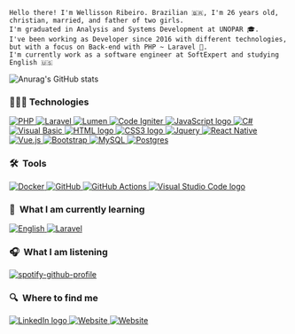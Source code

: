 ```text
Hello there! I'm Wellisson Ribeiro. Brazilian 🇧🇷, I'm 26 years old, christian, married, and father of two girls.
I'm graduated in Analysis and Systems Development at UNOPAR 🎓.
I've been working as Developer since 2016 with different technologies, 
but with a focus on Back-end with PHP ~ Laravel 🐘.
I'm currently work as a software engineer at SoftExpert and studying English 🇺🇸
```

![Anurag's GitHub stats](https://github-readme-stats.vercel.app/api?username=wribeiiro&theme=cobalt)

### 👨🏻‍💻 Technologies
<p align="left">
  <a href="">
    <img alt="PHP" src="https://img.shields.io/badge/PHP-000?style=for-the-badge&logo=php&logoColor=8257E5"/>
  </a>
  
  <a href="">
    <img alt="Laravel" src="https://img.shields.io/badge/Laravel-000?style=for-the-badge&&logo=laravel&logoColor=8257E5"/>
  </a>
  
  <a href="">
    <img alt="Lumen" src="https://img.shields.io/badge/Lumen-000?style=for-the-badge&&logo=laravel&logoColor=8257E5"/>
  </a>
  
  <a href="">
    <img alt="Code Igniter" src="https://img.shields.io/badge/Code Igniter-000?style=for-the-badge&logo=codeigniter&logoColor=8257E5"/>
  </a>
  
  <a href="">
    <img alt="JavaScript logo" src="https://img.shields.io/badge/JavaScript-000?style=for-the-badge&logo=Javascript&logoColor=8257E5" title="JavaScript" />
  </a>
  
  <a href="">
    <img alt="C#" src="https://img.shields.io/badge/C%23-000?style=for-the-badge&logo=c-sharp&logoColor=8257E5" title="C#" />
  </a>
  
  <a href="">
    <img alt="Visual Basic" src="https://img.shields.io/badge/Visual Basic-000?style=for-the-badge&logo=visual%20studio&logoColor=8257E5" title="Visual Basic" />
  </a>
  
  <a href="">
    <img alt="HTML logo"  src="https://img.shields.io/badge/HTML-000?style=for-the-badge&logo=html5&logoColor=8257E5" title="HTML5" />
  </a>
  
  <a href="">
    <img alt="CSS3 logo" src="https://img.shields.io/badge/CSS-000?style=for-the-badge&logo=css3&logoColor=8257E5" title="CSS" />
  </a>
  
  <a href="">
    <img alt="Jquery" src="https://img.shields.io/badge/jQuery-000?style=for-the-badge&logo=jquery&logoColor=8257E5"/>
  </a>
  
  <a href="">
    <img alt="React Native" src="https://img.shields.io/badge/React-000?style=for-the-badge&logo=react&logoColor=8257E5" title="React" />
  </a>
  
  <a href="">
    <img alt="Vue.js" src="https://img.shields.io/badge/Vue.js-000?style=for-the-badge&logo=vue.js&logoColor=8257E5" />
  </a>
  
  <a href="">
    <img alt="Bootstrap" src="https://img.shields.io/badge/Bootstrap-000?style=for-the-badge&logo=bootstrap&logoColor=8257E5"/>
  </a>
  
  <a href="">
    <img alt="MySQL" src="https://img.shields.io/badge/MySQL-000?style=for-the-badge&logo=mysql&logoColor=8257E5"/>
  </a>
  
  <a href="">
    <img alt="Postgres" src ="https://img.shields.io/badge/Postgres-000?style=for-the-badge&logo=postgresql&logoColor=8257E5"/>
  </a>
</p>

### 🛠  Tools
<p align="left">
  <a href="">
    <img alt="Docker" src="https://img.shields.io/badge/Docker-000?style=for-the-badge&logo=docker&logoColor=8257E5"/>
  </a>
  
  <a href="">
    <img alt="GitHub" src="https://img.shields.io/badge/Github-000?style=for-the-badge&logo=github&logoColor=8257E5"/>
  </a>
  
  <a href="">
    <img alt="GitHub Actions" src="https://img.shields.io/badge/Github Actions-000?style=for-the-badge&logo=githubactions&logoColor=8257E5"/>
  </a>
  
  <a href="">
    <img src="https://img.shields.io/badge/VS%20Code-000?style=for-the-badge&logo=visual-studio-code&logoColor=8257E5" alt="Visual Studio Code logo" title="Visual Studio Code" />
  </a>
</p>

### 📖  What I am currently learning
<p align="left">
  <a href="">
    <img alt="English" src="https://img.shields.io/badge/English-000?style=for-the-badge"/>
  </a>
  
  <a href="">
    <img alt="Laravel" src="https://img.shields.io/badge/Laravel-000?style=for-the-badge&&logo=laravel&logoColor=8257E5"/>
  </a>
</p>

### 🎧  What I am listening

[![spotify-github-profile](https://spotify-github-profile.vercel.app/api/view?uid=itd9eq7e1e947txikhoq350jh&cover_image=true&theme=novatorem)](https://github.com/kittinan/spotify-github-profile)

### 🔍  Where to find me
<p align="left">
  <a href="https://www.linkedin.com/in/wellisson-ribeiro" target="_blank">
    <img src="https://img.shields.io/badge/LinkedIn-000?style=for-the-badge&logo=linkedin&logoColor=8257E5" alt="LinkedIn logo" title="LinkedIn"/>
  </a>
  
  <a href="https://www.wribeiiro.com" target="_blank">
    <img src="https://img.shields.io/badge/Personal Website-000?style=for-the-badge&logo=wordpress&logoColor=8257E5" alt="Website" title="Website"/>
  </a>
  
  <a href="https://stackoverflow.com/users/7039025/wribeiro" target="_blank">
    <img src="https://img.shields.io/badge/Stack_Overflow-000?style=for-the-badge&logo=stack-overflow&logoColor=8257E5" alt="Website" title="Website"/>
  </a>
</p>

